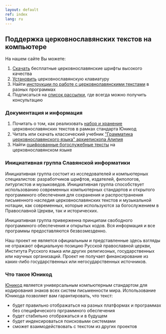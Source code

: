 ```yaml
---
layout: default
ref: index
lang: ru
---
```


## Поддержка церковнославянских текстов на компьютере

На нашем сайте Вы можете:

1. <a href="/ru/fonts.html" target="_blank">Скачать</a> бесплатные церковнославянские шрифты высокого качества
2. [Установить](/ru/keyboard.html) церковнославянскую клавиатуру
3. Найти [инструкции по работе с церковнолавянскими текстами](/ru/users.html) в разных программах
4. Подписаться на [список рассылки](http://ponomar.net/mailman/listinfo/sci-users_ponomar.net), где всегда можно получить 
   консультацию

### Документация и информация

1. Почитать о том, как реализовать [набор и хранение](/ru/docs.html) церковнославянских текстов в рамках стандарта Юникод
2. Читать или скачать классический учебник ["Грамматика церковнославянского языка" архиепископа Алипия](files/gama2)
3. Найти [оцифрованные богослужебные тексты](http://www.ponomar.net/cgi-bin/maktabah.cgi) на церковнославянском языке

### Инициативная группа Славянской информатики

Инициативная группа состоит из исследователей и компьютерных специалистов: разработчиков шрифтов, издателей, филологов, 
литургистов и музыковедов. Инициативная группа способствует использованию современных компьютерных стандартов и открытого 
программного обеспечения для сохранения и распространения письменного наследия церковнославянских текстов и 
музыкальной нотации, как современных, которые используются за богослужением в Православной Церкви, так и исторических. 

Инициативная группа приверженна принципам свободного программного обеспечения и открытых кодов. 
Вся информация и все программы предоставляются безвозмезденно. 

Наш проект не является официальным и представленные здесь взгляды не отражают официальную позицию Русской православной церкви, 
Института Русского языка или других религиозных, государственных или научных организаций. Проект не получает финансирование 
из каких-либо государственных или негосударственных источников.

### Что такое Юникод

<a href="http://www.unicode.org/" target="_blank">Юникод</a> является универсальным компьютерным стандартом для кодирования 
знаков всех систем письменности мира. Использование Юникода позволяет вам гарантировать, что текст:

* будет правильно отображаться на разных платформах и программах без специфического прграммного обеспечения
* будет стабильно отображаться и в будущем
* будет индексироваться поисковыми системами
* сможет взаимодействовать с текстом из других проектов
